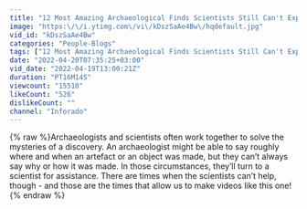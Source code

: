 ```yaml
---
title: "12 Most Amazing Archaeological Finds Scientists Still Can't Explain"
image: "https:\/\/i.ytimg.com\/vi\/kDszSaAe4Bw\/hqdefault.jpg"
vid_id: "kDszSaAe4Bw"
categories: "People-Blogs"
tags: ["12 Most Amazing Archaeological Finds Scientists Still Can't Explain","archaeological finds","amazing artifacts"]
date: "2022-04-20T07:35:25+03:00"
vid_date: "2022-04-19T13:00:21Z"
duration: "PT16M14S"
viewcount: "15510"
likeCount: "526"
dislikeCount: ""
channel: "Inforado"
---
```

{% raw %}Archaeologists and scientists often work together to solve the mysteries of a discovery. An archaeologist might be able to say roughly where and when an artefact or an object was made, but they can’t always say why or how it was made. In those circumstances, they’ll turn to a scientist for assistance. There are times when the scientists can’t help, though - and those are the times that allow us to make videos like this one!{% endraw %}
